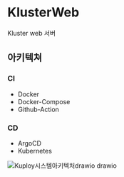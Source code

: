 # KlusterWeb
Kluster web 서버

## 아키텍쳐
### CI
- Docker
- Docker-Compose
- Github-Action

### CD
- ArgoCD
- Kubernetes

![Kuploy시스템아키텍처drawio drawio](https://github.com/K-luster/KlusterWeb/assets/57055730/da85f6fb-99b4-4faf-a989-a8fe27932754)

